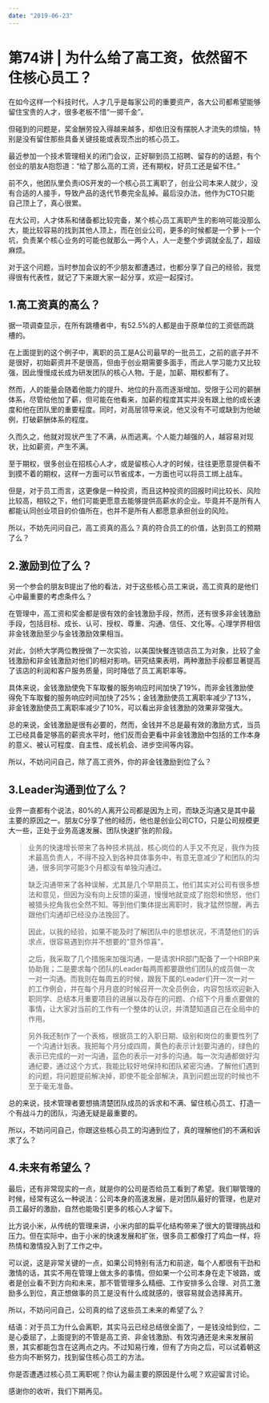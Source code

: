 ```yaml
---
date: "2019-06-23"
---  
```

      
# 第74讲 | 为什么给了高工资，依然留不住核心员工？
在如今这样一个科技时代，人才几乎是每家公司的重要资产，各大公司都希望能够留住宝贵的人才，很多老板不惜“一掷千金”。

但碰到的问题是，奖金酬劳投入得越来越多，却依旧没有摆脱人才流失的烦恼，特别是没有留住那些具备关键技能或表现杰出的核心员工。

最近参加一个技术管理相关的闭门会议，正好聊到员工招聘、留存的的话题，有个创业的朋友A抱怨道：“给了那么高的工资，还有期权，好员工还是留不住。”

前不久，他团队里负责iOS开发的一个核心员工离职了，创业公司本来人就少，没有合适的人接手，导致产品的迭代节奏完全乱掉。最后没办法，他作为CTO只能自己顶上了，真心很累。

在大公司，人才体系和储备都比较完备，某个核心员工离职产生的影响可能没那么大，能比较容易的找到其他人顶上，而在创业公司，更多的时候都是一个萝卜一个坑，负责某个核心业务的可能也就那么一两个人，人一走整个步调就全乱了，超级麻烦。

对于这个问题，当时参加会议的不少朋友都遭遇过，也都分享了自己的经验，我觉得很有代表性，就记了下来跟大家一起分享，欢迎一起探讨。

## 1.高工资真的高么？

据一项调查显示，在所有跳槽者中，有52.5\%的人都是由于原单位的工资低而跳槽的。

在上面提到的这个例子中，离职的员工是A公司最早的一批员工，之前的底子并不是很好，初始薪资并不是很高，但由于创业期需要多面手，而此人学习能力又比较强，因此慢慢成长成为研发团队的核心人物。于是，加薪、期权都有了。

<!-- [[[read_end]]] -->

然而，人的能量会随着他能力的提升、地位的升高而逐渐增加。受限于公司的薪酬体系，尽管给他加了薪，但可能在他看来，加薪的程度其实并没有跟上他的成长速度和他在团队里的重要程度。同时，对高层领导来说，他又没有不可或缺到为他破例，打破薪酬体系的程度。

久而久之，他就对现状产生了不满，从而逃离。个人能力越强的人，越容易对现状，比如薪资，产生不满。

至于期权，很多创业在招核心人才，或是留核心人才的时候，往往更愿意提供看不到摸不着的期权，这样一方面可以节省成本，一方面也可以将员工绑上战车。

但是，对于员工而言，这更像是一种投资，而且这种投资的回报时间比较长、风险比较高，相较之下，他们可能更愿意去能够提供高薪水的企业。毕竟并不是所有人都能认同创业项目的价值所在，也并不是所有人都愿意承担创业的风险。

所以，不妨先问问自己，高工资真的高么？真的符合员工的价值，达到员工的预期了么？

## 2.激励到位了么？

另一个参会的朋友B提出了他的看法，对于这些核心员工来说，高工资真的是他们心中最重要的考虑条件么？

在管理中，高工资和奖金都是很有效的金钱激励手段，然而，还有很多非金钱激励手段，包括目标、成长、认可、授权、尊重、沟通、信任、文化等。心理学界相信非金钱激励至少与金钱激励效果相当。

对此，剑桥大学两位教授做了一次实验，以美国快餐连锁店员工为对象，比较了金钱激励和非金钱激励对他们的相对影响。研究结果表明，两种激励手段都显著提高了该店的利润和客户服务质量，同时降低了员工离职率等。

具体来说，金钱激励使免下车取餐的服务响应时间加快了19\%，而非金钱激励使得免下车取餐的服务响应时间加快了25\%；金钱激励使员工离职率减少了13\%，非金钱激励使员工离职率减少了10\%，可以看出非金钱激励的效果非常强大。

总的来说，金钱激励是很有必要的，然而，金钱并不总是最有效的激励方式，当员工已经具备足够高的薪资水平时，他们反而会更看中非金钱激励中包括的工作本身的意义、被认可程度、自主性、成长机会、进步空间等内容。

所以，不妨问问自己，除了高工资外，你的非金钱激励到位了么？

## 3.Leader沟通到位了么？

业界一直都有个说法，80\%的人离开公司都是因为上司，而缺乏沟通又是其中最主要的原因之一。朋友C分享了他的经历，他也是创业公司CTO，只是公司规模更大一些，正处于业务高速发展、团队快速扩张的阶段。

> 业务的快速增长带来了各种技术挑战，核心岗位的人手又不充足，我作为技术最高负责人，不得不投入到各种具体事务中，有意无意减少了和团队的沟通，很多同学可能3个月都没有单独沟通过。
> 
> 缺乏沟通带来了各种误解，尤其是几个早期员工，他们其实对公司有很多想法和意见，但因为没有向上反馈的渠道，慢慢地就变成了抱怨和愤怒，他们被猎头挖角我也全然不知。等到他们集体提出离职时，我才猛然惊醒，再去跟他们沟通却已经没办法挽回了。
> 
> 因此，以我的经验，如果不能及时了解团队中的思想状况，不清楚他们的诉求点，很容易遇到你并不想要的“意外惊喜”。
> 
> 之后，我采取了几个措施来加强沟通，一是请求HR部门配备了一个HRBP来协助我；二是要求每个团队的Leader每两周都要跟他们团队的成员做一次一对一沟通。而我则在每周五的时候，跟我下属的Leader们开一次一对一的工作例会，并在每个月月底的时候召开一次全员例会，内容包括欢迎新入职同学、总结本月重要项目的进展以及存在的问题、介绍下个月重点要做的事情，让大家对当前的工作有一个整体的认识，并清楚知道自己在全局中的作用。
> 
> 另外我还制作了一个表格，根据员工的入职日期、级别和岗位的重要性列了一个沟通计划表。我把每个月分成四周，黄色的表示计划要沟通的，绿色的表示已完成的一对一沟通，蓝色的表示一对多的沟通。每一次沟通都做好沟通纪要，通过这个方式，我能比较好地保持和团队紧密沟通，了解他们遇到的问题，将问题提前解决掉，即使不能全部解决，真到问题出现的时候也不至于毫无准备。

总的来说，技术管理者要想搞清楚团队成员的诉求和不满、留住核心员工、打造一个有战斗力的团队，沟通无疑是最重要的。

所以，不妨问问自己，你跟这些核心员工的沟通到位了，真的理解他们的不满和诉求了么？

## 4.未来有希望么？

最后，还有非常现实的一点，就是你的公司是否给员工看到了希望。我们聊管理的时候，经常有这么一种说法：公司本身的高速发展，是对团队最好的管理，也是对员工最好的激励，自然也能吸引更多的核心人才留下。

比方说小米，从传统的管理来讲，小米内部的扁平化结构带来了很大的管理挑战和压力。但在实际中，由于小米的快速发展和扩张，很多员工都像打了鸡血一样，将热情和激情投入到了工作之中。

可以说，这是非常关键的一点，如果公司特别有活力和前途，每个人都很有干劲和激情的话，其实不用在管理上做太多的事情。但如果一个公司本身在走下坡路，或者是创业看不到方向和未来，那不管管理多么精细、工作安排多么合理、对员工激励多么到位，真正想做事的员工是没有什么成就感的，很容易就会选择离开。

所以，不妨问问自己，公司真的给了这些员工未来的希望了么？

结语：对于员工为什么会离职，其实马云已经总结很全面了，一是钱没给到位，二是心委屈了，上面提到的不管是高工资、非金钱激励、有效沟通还是未来发展前景，其实都能包含在这两点之内。不过知易行难，但有了方向之后，可以试着朝这些方向不断努力，找到留住核心员工的方法。

你是否遭遇过核心员工离职呢？你认为最主要的原因是什么呢？欢迎留言讨论。

感谢你的收听，我们下期再见。